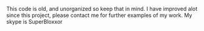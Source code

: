 This code is old, and unorganized so keep that in mind. I have improved alot since this project, please contact me for further examples
of my work. My skype is SuperBloxxor
